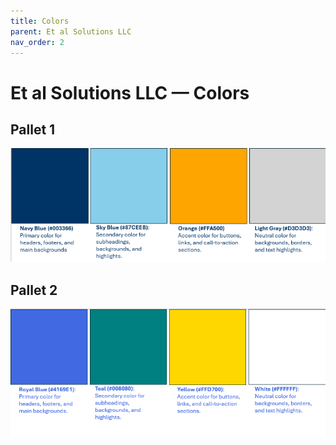 ```yaml
---
title: Colors
parent: Et al Solutions LLC
nav_order: 2
---
```


# Et al Solutions LLC — Colors
## Pallet 1
![Pallet 1](./pallet-1-colors.png)
## Pallet 2
![Pallet 2](./pallet-2-colors.png)

